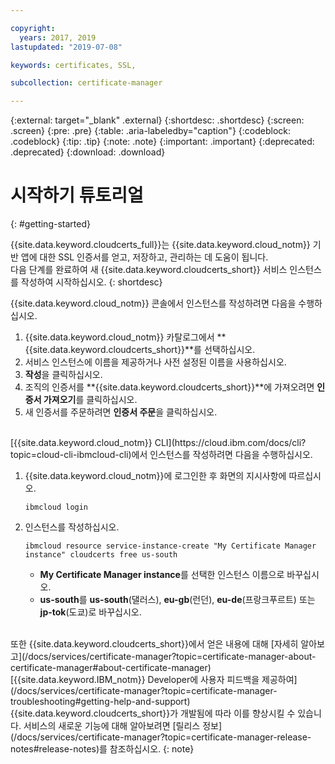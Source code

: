 ```yaml
---

copyright:
  years: 2017, 2019
lastupdated: "2019-07-08"

keywords: certificates, SSL,

subcollection: certificate-manager

---
```


{:external: target="_blank" .external}
{:shortdesc: .shortdesc}
{:screen: .screen}
{:pre: .pre}
{:table: .aria-labeledby="caption"}
{:codeblock: .codeblock}
{:tip: .tip}
{:note: .note}
{:important: .important}
{:deprecated: .deprecated}
{:download: .download}

# 시작하기 튜토리얼
{: #getting-started}

{{site.data.keyword.cloudcerts_full}}는 {{site.data.keyword.cloud_notm}} 기반 앱에 대한 SSL 인증서를 얻고, 저장하고, 관리하는 데 도움이 됩니다.  
다음 단계를 완료하여 새 {{site.data.keyword.cloudcerts_short}} 서비스 인스턴스를 작성하여 시작하십시오.
{: shortdesc}

{{site.data.keyword.cloud_notm}} 콘솔에서 인스턴스를 작성하려면 다음을 수행하십시오.

1.	{{site.data.keyword.cloud_notm}} 카탈로그에서 **{{site.data.keyword.cloudcerts_short}}**를 선택하십시오.
2.	서비스 인스턴스에 이름을 제공하거나 사전 설정된 이름을 사용하십시오.
3.	**작성**을 클릭하십시오.
4.	조직의 인증서를 **{{site.data.keyword.cloudcerts_short}}**에 가져오려면 **인증서 가져오기**를 클릭하십시오.
5.	새 인증서를 주문하려면 **인증서 주문**을 클릭하십시오.

<br/>
[{{site.data.keyword.cloud_notm}} CLI](https://cloud.ibm.com/docs/cli?topic=cloud-cli-ibmcloud-cli)에서 인스턴스를 작성하려면 다음을 수행하십시오.

1. {{site.data.keyword.cloud_notm}}에 로그인한 후 화면의 지시사항에 따르십시오.

   ```
   ibmcloud login
   ```

2. 인스턴스를 작성하십시오.

   ```
   ibmcloud resource service-instance-create "My Certificate Manager instance" cloudcerts free us-south
   ```

   - **My Certificate Manager instance**를 선택한 인스턴스 이름으로 바꾸십시오.
   - **us-south**를 **us-south**(댈러스), **eu-gb**(런던), **eu-de**(프랑크푸르트) 또는 **jp-tok**(도쿄)로 바꾸십시오.

<br/>
또한 {{site.data.keyword.cloudcerts_short}}에서 얻은 내용에 대해 [자세히 알아보고](/docs/services/certificate-manager?topic=certificate-manager-about-certificate-manager#about-certificate-manager) [{{site.data.keyword.IBM_notm}} Developer에 사용자 피드백을 제공하여](/docs/services/certificate-manager?topic=certificate-manager-troubleshooting#getting-help-and-support) {{site.data.keyword.cloudcerts_short}}가 개발됨에 따라 이를 향상시킬 수 있습니다. 서비스의 새로운 기능에 대해 알아보려면 [릴리스 정보](/docs/services/certificate-manager?topic=certificate-manager-release-notes#release-notes)를 참조하십시오.
{: note}
